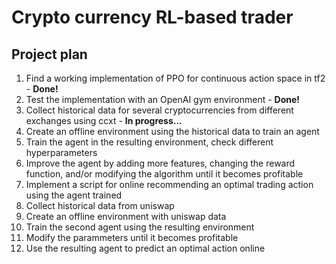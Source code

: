 # Crypto currency RL-based trader

## Project plan

1. Find a working implementation of PPO for continuous action space in tf2 - <b>Done!</b>
2. Test the implementation with an OpenAI gym environment - <b>Done!</b>
3. Collect historical data for several cryptocurrencies from different exchanges using ccxt - <b>In progress...</b>
4. Create an offline environment using the historical data to train an agent 
5. Train the agent in the resulting environment, check different hyperparameters
6. Improve the agent by adding more features, changing the reward function, and/or modifying the algorithm until it becomes profitable
7. Implement a script for online recommending an optimal trading action using the agent trained
8. Collect historical data from uniswap
9. Create an offline environment with uniswap data
10. Train the second agent using the resulting environment
11. Modify the parammeters until it becomes profitable
12. Use the resulting agent to predict an optimal action online 
